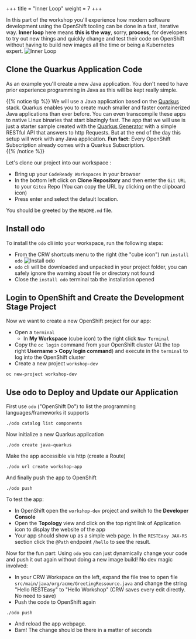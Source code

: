 +++
title = "Inner Loop"
weight = 7
+++

In this part of the workshop you'll experience how modern software development using the OpenShift tooling can be done in a fast, iterative way. **Inner loop** here means **this is the way**, sorry, **process**, for developers to try out new things and quickly change and test their code on OpenShift without having to build new images all the time or being a Kubernetes expert.
![Inner Loop](../images/loop.png)

## Clone the Quarkus Application Code

As an example you'll create a new Java application. You don't need to have prior experience programming in Java as this will be kept really simple.

{{% notice tip %}}
We will use a Java application based on the [Quarkus](https://quarkus.io/) stack. Quarkus enables you to create much smaller and faster containerized Java applications than ever before.  You can even transcompile these apps to native Linux binaries that start blazingly fast.  The app that we will use is just a starter sample created with the [Quarkus Generator](https://code.quarkus.io/) with a simple RESTful API that answers to http Requests. But at the end of the day this setup will work with any Java application. **Fun fact:** Every OpenShift Subscription already comes with a Quarkus Subscription.      
{{% /notice %}}

Let's clone our project into our workspace :
- Bring up your `CodeReady Workspaces` in your browser
- In the bottom left click on **Clone Repository** and then enter the `Git URL` to your `Gitea` Repo (You can copy the URL by clicking on the clipboard icon)
- Press enter and select the default location.

You should be greeted by the `README.md` file.

## Install odo

To install the `odo` cli into your workspace, run the following steps:

- From the CRW shortcuts menu to the right (the "cube icon") run `install odo`
![Install odo](../images/crw2.png)
- `odo` cli will be downloaded and unpacked in your project folder, you can safely ignore the warning about file or directory not found
- Close the `install odo` terminal tab the installation opened

## Login to OpenShift and Create the Development Stage Project

Now we want to create a new OpenShift project for our app:

- Open a `terminal`
  - In **My Workspace** (cube icon) to the right click `New Terminal`
- Copy the `oc login` command from your OpenShift cluster (At the top right **Username > Copy login command**) and execute in the `terminal` to log into the OpenShift cluster
- Create a new project `workshop-dev`
```
oc new-project workshop-dev
```

## Use odo to Deploy and Update our Application

First use `odo` ("OpenShift Do") to list the programming languages/frameworks it supports
```
./odo catalog list components
```
Now initialize a new Quarkus application
```
./odo create java-quarkus
```
Make the app accessible via http (create a Route)
```
./odo url create workshop-app
```
And finally push the app to OpenShift
```
./odo push
```
To test the app:
- In OpenShift open the `workshop-dev` project and switch to the **Developer Console**
- Open the **Topology** view and click on the top right link of Application icon to display the website of the app
- Your app should show up as a simple web page. In the `RESTEasy JAX-RS` section click the `@Path` endpoint `/hello` to see the result.

Now for the fun part: Using `odo` you can just dynamically change your code and push it out again without doing a new image build! No dev magic involved:
- In your CRW Workspace on the left, expand the file tree to open file `src/main/java/org/acme/GreetingRessource.java` and change the string "Hello RESTEasy" to "Hello Workshop" (CRW saves every edit directly. No need to save)
- Push the code to OpenShift again
```
./odo push
```
- And reload the app webpage.
- Bam! The change should be there in a matter of seconds  

